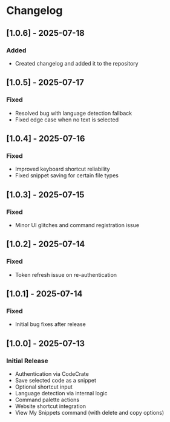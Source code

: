 # Changelog

## [1.0.6] - 2025-07-18

### Added

- Created changelog and added it to the repository

## [1.0.5] - 2025-07-17

### Fixed

- Resolved bug with language detection fallback
- Fixed edge case when no text is selected

## [1.0.4] - 2025-07-16

### Fixed

- Improved keyboard shortcut reliability
- Fixed snippet saving for certain file types

## [1.0.3] - 2025-07-15

### Fixed

- Minor UI glitches and command registration issue

## [1.0.2] - 2025-07-14

### Fixed

- Token refresh issue on re-authentication

## [1.0.1] - 2025-07-14

### Fixed

- Initial bug fixes after release

## [1.0.0] - 2025-07-13

### Initial Release

- Authentication via CodeCrate
- Save selected code as a snippet
- Optional shortcut input
- Language detection via internal logic
- Command palette actions
- Website shortcut integration
- View My Snippets command (with delete and copy options)
